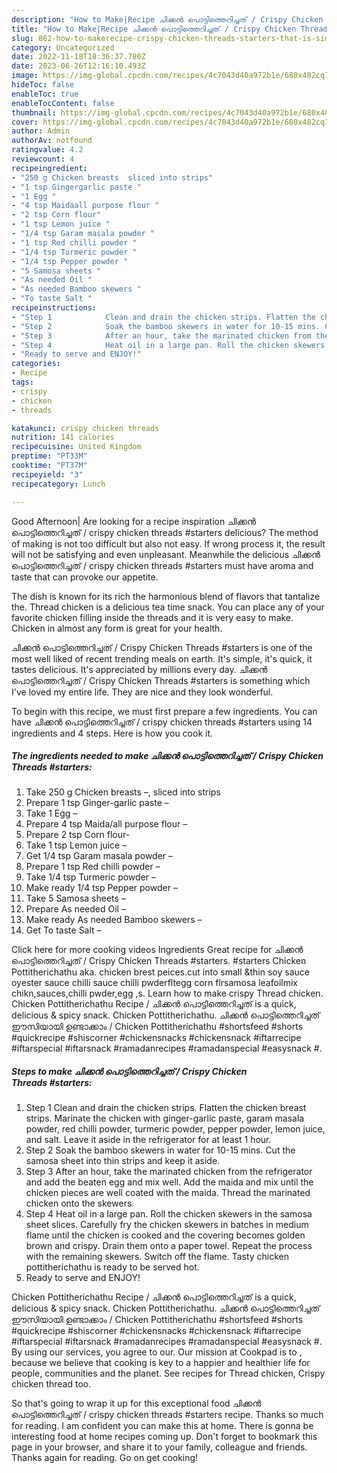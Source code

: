 ```yaml
---
description: "How to Make|Recipe ചിക്കൻ പൊട്ടിത്തെറിച്ചത് / Crispy Chicken Threads #starters {That is Simple"
title: "How to Make|Recipe ചിക്കൻ പൊട്ടിത്തെറിച്ചത് / Crispy Chicken Threads #starters {That is Simple"
slug: 862-how-to-makerecipe-crispy-chicken-threads-starters-that-is-simple
category: Uncategorized
date: 2022-11-18T18:36:37.780Z
date: 2023-06-26T12:16:10.493Z
image: https://img-global.cpcdn.com/recipes/4c7043d40a972b1e/680x482cq70/ചകകൻ-പടടതതറചചത-crispy-chicken-threads-starters-recipe-main-photo.jpg
hideToc: false
enableToc: true
enableTocContent: false
thumbnail: https://img-global.cpcdn.com/recipes/4c7043d40a972b1e/680x482cq70/ചകകൻ-പടടതതറചചത-crispy-chicken-threads-starters-recipe-main-photo.jpg
cover: https://img-global.cpcdn.com/recipes/4c7043d40a972b1e/680x482cq70/ചകകൻ-പടടതതറചചത-crispy-chicken-threads-starters-recipe-main-photo.jpg
author: Admin
authorAv: notfound
ratingvalue: 4.2
reviewcount: 4
recipeingredient:
- "250 g Chicken breasts  sliced into strips"
- "1 tsp Gingergarlic paste "
- "1 Egg "
- "4 tsp Maidaall purpose flour "
- "2 tsp Corn flour"
- "1 tsp Lemon juice "
- "1/4 tsp Garam masala powder "
- "1 tsp Red chilli powder "
- "1/4 tsp Turmeric powder "
- "1/4 tsp Pepper powder "
- "5 Samosa sheets "
- "As needed Oil "
- "As needed Bamboo skewers "
- "To taste Salt "
recipeinstructions:
- "Step 1            Clean and drain the chicken strips. Flatten the chicken breast strips. Marinate the chicken with ginger-garlic paste, garam masala powder, red chilli powder, turmeric powder, pepper powder, lemon juice, and salt. Leave it aside in the refrigerator for at least 1 hour."
- "Step 2            Soak the bamboo skewers in water for 10-15 mins. Cut the samosa sheet into thin strips and keep it aside."
- "Step 3            After an hour, take the marinated chicken from the refrigerator and add the beaten egg and mix well. Add the maida and mix until the chicken pieces are well coated with the maida. Thread the marinated chicken onto the skewers."
- "Step 4            Heat oil in a large pan. Roll the chicken skewers in the samosa sheet slices. Carefully fry the chicken skewers in batches in medium flame until the chicken is cooked and the covering becomes golden brown and crispy. Drain them onto a paper towel. Repeat the process with the remaining skewers. Switch off the flame. Tasty chicken pottitherichathu is ready to be served hot."
- "Ready to serve and ENJOY!"
categories:
- Recipe
tags:
- crispy
- chicken
- threads

katakunci: crispy chicken threads 
nutrition: 141 calories
recipecuisine: United Kingdom
preptime: "PT33M"
cooktime: "PT37M"
recipeyield: "3"
recipecategory: Lunch

---
```



Good Afternoon| Are looking for a recipe inspiration ചിക്കൻ പൊട്ടിത്തെറിച്ചത് / crispy chicken threads #starters delicious? The method of making is not too difficult but also not easy. If wrong process it, the result will not be satisfying and even unpleasant. Meanwhile the delicious ചിക്കൻ പൊട്ടിത്തെറിച്ചത് / crispy chicken threads #starters must have aroma and taste that can provoke our appetite.





The dish is known for its rich the harmonious blend of flavors that tantalize the. Thread chicken is a delicious tea time snack. You can place any of your favorite chicken filling inside the threads and it is very easy to make. Chicken in almost any form is great for your health.

ചിക്കൻ പൊട്ടിത്തെറിച്ചത് / Crispy Chicken Threads #starters is one of the most well liked of recent trending meals on earth. It's simple, it's quick, it tastes delicious. It's appreciated by millions every day. ചിക്കൻ പൊട്ടിത്തെറിച്ചത് / Crispy Chicken Threads #starters is something which I've loved my entire life. They are nice and they look wonderful.


To begin with this recipe, we must first prepare a few ingredients. You can have ചിക്കൻ പൊട്ടിത്തെറിച്ചത് / crispy chicken threads #starters using 14 ingredients and 4 steps. Here is how you cook it.

<!--inarticleads1-->

##### The ingredients needed to make ചിക്കൻ പൊട്ടിത്തെറിച്ചത് / Crispy Chicken Threads #starters:

1. Take 250 g Chicken breasts –, sliced into strips
1. Prepare 1 tsp Ginger-garlic paste –
1. Take 1 Egg –
1. Prepare 4 tsp Maida/all purpose flour –
1. Prepare 2 tsp Corn flour-
1. Take 1 tsp Lemon juice –
1. Get 1/4 tsp Garam masala powder –
1. Prepare 1 tsp Red chilli powder –
1. Take 1/4 tsp Turmeric powder –
1. Make ready 1/4 tsp Pepper powder –
1. Take 5 Samosa sheets –
1. Prepare As needed Oil –
1. Make ready As needed Bamboo skewers –
1. Get To taste Salt –


Click here for more cooking videos Ingredients Great recipe for ചിക്കൻ പൊട്ടിത്തെറിച്ചത് / Crispy Chicken Threads #starters. #starters Chicken Pottitherichathu aka. chicken brest peices.cut into small &amp;thin soy sauce oyester sauce chilli sauce chilli pwderfltegg corn flrsamosa leafoilmix chikn,sauces,chilli pwder,egg ,s. Learn how to make crispy Thread chicken. Chicken Pottitherichathu Recipe / ചിക്കൻ പൊട്ടിത്തെറിച്ചത് is a quick, delicious &amp; spicy snack. Chicken Pottitherichathu. ചിക്കൻ പൊട്ടിത്തെറിച്ചത് ഈസിയായി ഉണ്ടാക്കാം / Chicken Pottitherichathu #shortsfeed #shorts #quickrecipe #shiscorner #chickensnacks #chickensnack #iftarrecipe #iftarspecial #iftarsnack #ramadanrecipes #ramadanspecial #easysnack #. 

<!--inarticleads2-->

##### Steps to make ചിക്കൻ പൊട്ടിത്തെറിച്ചത് / Crispy Chicken Threads #starters:

1. Step 1            Clean and drain the chicken strips. Flatten the chicken breast strips. Marinate the chicken with ginger-garlic paste, garam masala powder, red chilli powder, turmeric powder, pepper powder, lemon juice, and salt. Leave it aside in the refrigerator for at least 1 hour.
1. Step 2            Soak the bamboo skewers in water for 10-15 mins. Cut the samosa sheet into thin strips and keep it aside.
1. Step 3            After an hour, take the marinated chicken from the refrigerator and add the beaten egg and mix well. Add the maida and mix until the chicken pieces are well coated with the maida. Thread the marinated chicken onto the skewers.
1. Step 4            Heat oil in a large pan. Roll the chicken skewers in the samosa sheet slices. Carefully fry the chicken skewers in batches in medium flame until the chicken is cooked and the covering becomes golden brown and crispy. Drain them onto a paper towel. Repeat the process with the remaining skewers. Switch off the flame. Tasty chicken pottitherichathu is ready to be served hot.
1. Ready to serve and ENJOY!

Chicken Pottitherichathu Recipe / ചിക്കൻ പൊട്ടിത്തെറിച്ചത് is a quick, delicious &amp; spicy snack. Chicken Pottitherichathu. ചിക്കൻ പൊട്ടിത്തെറിച്ചത് ഈസിയായി ഉണ്ടാക്കാം / Chicken Pottitherichathu #shortsfeed #shorts #quickrecipe #shiscorner #chickensnacks #chickensnack #iftarrecipe #iftarspecial #iftarsnack #ramadanrecipes #ramadanspecial #easysnack #. By using our services, you agree to our. Our mission at Cookpad is to , because we believe that cooking is key to a happier and healthier life for people, communities and the planet. See recipes for Thread chicken, Crispy chicken thread too. 

So that's going to wrap it up for this exceptional food ചിക്കൻ പൊട്ടിത്തെറിച്ചത് / crispy chicken threads #starters recipe. Thanks so much for reading. I am confident you can make this at home. There is gonna be interesting food at home recipes coming up. Don't forget to bookmark this page in your browser, and share it to your family, colleague and friends. Thanks again for reading. Go on get cooking!
